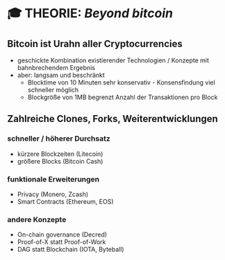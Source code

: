 # :mortar_board: THEORIE: _Beyond bitcoin_

## Bitcoin ist Urahn aller Cryptocurrencies
- geschickte Kombination existierender Technologien / Konzepte mit bahnbrechendem Ergebnis
- aber: langsam und beschränkt  
  - Blocktime von 10 Minuten sehr konservativ -  Konsensfindung viel schneller möglich
  - Blockgröße von 1MB begrenzt Anzahl der Transaktionen pro Block

## Zahlreiche Clones, Forks, Weiterentwicklungen

### schneller / höherer Durchsatz
- kürzere Blockzeiten (Litecoin)
- größere Blocks (Bitcoin Cash)

### funktionale Erweiterungen
- Privacy (Monero, Zcash)
- Smart Contracts (Ethereum, EOS)

### andere Konzepte
- On-chain governance (Decred)
- Proof-of-X statt Proof-of-Work
- DAG statt Blockchain (IOTA, Byteball)